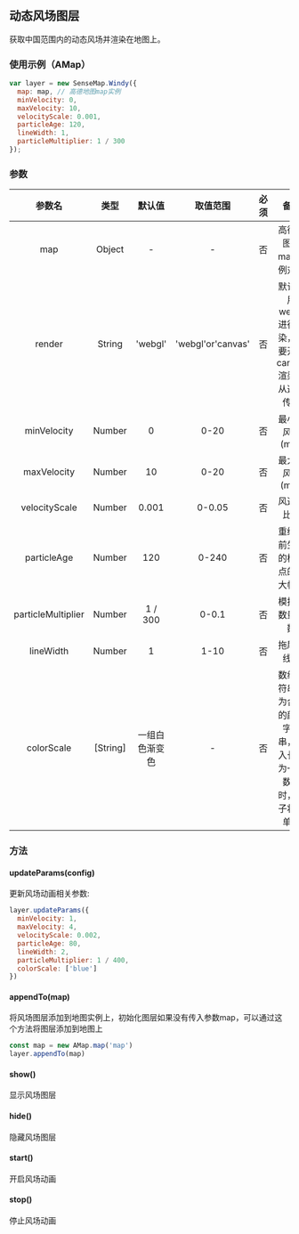 ## 动态风场图层

获取中国范围内的动态风场并渲染在地图上。

### 使用示例（AMap）

```js
var layer = new SenseMap.Windy({
  map: map, // 高德地图map实例
  minVelocity: 0,
  maxVelocity: 10,
  velocityScale: 0.001,
  particleAge: 120,
  lineWidth: 1,
  particleMultiplier: 1 / 300
});
```

### 参数

|       参数名       |   类型   |     默认值     |     取值范围      | 必须  |                                备注                                |
| :----------------: | :------: | :------------: | :---------------: | :---: | :----------------------------------------------------------------: |
|        map         |  Object  |       -        |         -         |  否   |                       高德地图的map实例对象                        |
|       render       |  String  |    'webgl'     | 'webgl'or'canvas' |  否   |       默认使用webgl进行渲染，需要开启canvas渲染时从这里传入        |
|    minVelocity     |  Number  |       0        |       0-20        |  否   |                          最小的风速 (m/s)                          |
|    maxVelocity     |  Number  |       10       |       0-20        |  否   |                          最大的风速 (m/s)                          |
|   velocityScale    |  Number  |     0.001      |      0-0.05       |  否   |                             风速的比例                             |
|    particleAge     |  Number  |      120       |       0-240       |  否   |                   重绘之前生成的模拟点的最大帧数                   |
| particleMultiplier |  Number  |    1 / 300     |       0-0.1       |  否   |                           模拟点数量系数                           |
|     lineWidth      |  Number  |       1        |       1-10        |  否   |                             拖尾的线宽                             |
|     colorScale     | [String] | 一组白色渐变色 |         -         |  否   | 数组字符串应为合法的颜色字符串，传入长度为一的数组时，粒子将为单色 |


### 方法

#### updateParams(config)

更新风场动画相关参数:
```js
layer.updateParams({
  minVelocity: 1,
  maxVelocity: 4,
  velocityScale: 0.002,
  particleAge: 80,
  lineWidth: 2,
  particleMultiplier: 1 / 400,
  colorScale: ['blue']
})
```

#### appendTo(map)

将风场图层添加到地图实例上，初始化图层如果没有传入参数map，可以通过这个方法将图层添加到地图上

```js
const map = new AMap.map('map')
layer.appendTo(map)
```

#### show()

显示风场图层

#### hide()

隐藏风场图层

#### start()

开启风场动画

#### stop()

停止风场动画